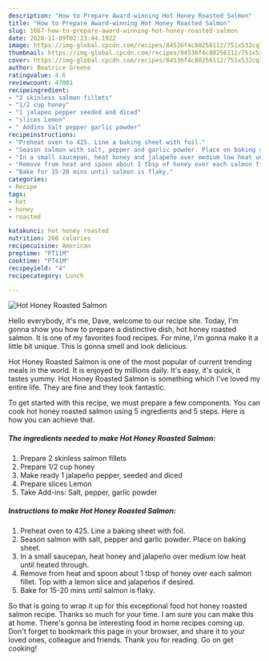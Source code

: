 ```yaml
---
description: "How to Prepare Award-winning Hot Honey Roasted Salmon"
title: "How to Prepare Award-winning Hot Honey Roasted Salmon"
slug: 1667-how-to-prepare-award-winning-hot-honey-roasted-salmon
date: 2020-11-09T02:23:44.192Z
image: https://img-global.cpcdn.com/recipes/84536f4c80256112/751x532cq70/hot-honey-roasted-salmon-recipe-main-photo.jpg
thumbnail: https://img-global.cpcdn.com/recipes/84536f4c80256112/751x532cq70/hot-honey-roasted-salmon-recipe-main-photo.jpg
cover: https://img-global.cpcdn.com/recipes/84536f4c80256112/751x532cq70/hot-honey-roasted-salmon-recipe-main-photo.jpg
author: Beatrice Greene
ratingvalue: 4.6
reviewcount: 47001
recipeingredient:
- "2 skinless salmon fillets"
- "1/2 cup honey"
- "1 jalapeo pepper seeded and diced"
- "slices Lemon"
- " Addins Salt pepper garlic powder"
recipeinstructions:
- "Preheat oven to 425. Line a baking sheet with foil."
- "Season salmon with salt, pepper and garlic powder. Place on baking sheet."
- "In a small saucepan, heat honey and jalapeño over medium low heat until heated through."
- "Remove from heat and spoon about 1 tbsp of honey over each salmon fillet. Top with a lemon slice and jalapeños if desired."
- "Bake for 15-20 mins until salmon is flaky."
categories:
- Recipe
tags:
- hot
- honey
- roasted

katakunci: hot honey roasted 
nutrition: 260 calories
recipecuisine: American
preptime: "PT11M"
cooktime: "PT41M"
recipeyield: "4"
recipecategory: Lunch

---
```



![Hot Honey Roasted Salmon](https://img-global.cpcdn.com/recipes/84536f4c80256112/751x532cq70/hot-honey-roasted-salmon-recipe-main-photo.jpg)

Hello everybody, it's me, Dave, welcome to our recipe site. Today, I'm gonna show you how to prepare a distinctive dish, hot honey roasted salmon. It is one of my favorites food recipes. For mine, I'm gonna make it a little bit unique. This is gonna smell and look delicious.



Hot Honey Roasted Salmon is one of the most popular of current trending meals in the world. It is enjoyed by millions daily. It's easy, it's quick, it tastes yummy. Hot Honey Roasted Salmon is something which I've loved my entire life. They are fine and they look fantastic.


To get started with this recipe, we must prepare a few components. You can cook hot honey roasted salmon using 5 ingredients and 5 steps. Here is how you can achieve that.

<!--inarticleads1-->

##### The ingredients needed to make Hot Honey Roasted Salmon:

1. Prepare 2 skinless salmon fillets
1. Prepare 1/2 cup honey
1. Make ready 1 jalapeño pepper, seeded and diced
1. Prepare slices Lemon
1. Take  Add-ins: Salt, pepper, garlic powder




<!--inarticleads2-->

##### Instructions to make Hot Honey Roasted Salmon:

1. Preheat oven to 425. Line a baking sheet with foil.
1. Season salmon with salt, pepper and garlic powder. Place on baking sheet.
1. In a small saucepan, heat honey and jalapeño over medium low heat until heated through.
1. Remove from heat and spoon about 1 tbsp of honey over each salmon fillet. Top with a lemon slice and jalapeños if desired.
1. Bake for 15-20 mins until salmon is flaky.




So that is going to wrap it up for this exceptional food hot honey roasted salmon recipe. Thanks so much for your time. I am sure you can make this at home. There's gonna be interesting food in home recipes coming up. Don't forget to bookmark this page in your browser, and share it to your loved ones, colleague and friends. Thank you for reading. Go on get cooking!
